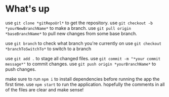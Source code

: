 # What's up
use `git clone *gitRepoUrl*` to get the repository.
use `git checkout -b *yourNewBranchName*` to make a branch.
use `git pull origin *baseBranchName*` to pull new changes from some base branch.

use `git branch` to check what branch you're currently on
use `git checkout *branchToSwitchTo*` to switch to a branch

use `git add .` to stage all changed files.
use `git commit -m "*your commit message*"` to commit changes.
use `git push origin *yourBranchName*` to push changes.

make sure to run `npm i` to install dependencies before running the app the first time.
use `npm start` to run the application.
hopefully the comments in all of the files are clear and make sense!